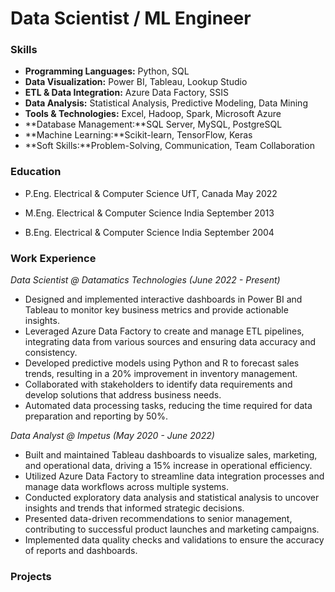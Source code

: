 # Data Scientist / ML Engineer

### Skills

* **Programming Languages:** Python, SQL
* **Data Visualization:** Power BI, Tableau, Lookup Studio
* **ETL & Data Integration:** Azure Data Factory, SSIS
* **Data Analysis:** Statistical Analysis, Predictive Modeling, Data Mining
* **Tools & Technologies:** Excel, Hadoop, Spark, Microsoft Azure
* **Database Management:**SQL Server, MySQL, PostgreSQL
* **Machine Learning:**Scikit-learn, TensorFlow, Keras
* **Soft Skills:**Problem-Solving, Communication, Team Collaboration

### Education

* P.Eng. Electrical & Computer Science UfT, Canada  May 2022

* M.Eng. Electrical & Computer Science India  September 2013

* B.Eng. Electrical & Computer Science India  September 2004

### Work Experience

_Data Scientist @ Datamatics Technologies (June 2022 - Present)_

* Designed and implemented interactive dashboards in Power BI and Tableau to monitor key business metrics and provide actionable insights.
* Leveraged Azure Data Factory to create and manage ETL pipelines, integrating data from various sources and ensuring data accuracy and consistency.
* Developed predictive models using Python and R to forecast sales trends, resulting in a 20% improvement in inventory management.
* Collaborated with stakeholders to identify data requirements and develop solutions that address business needs.
* Automated data processing tasks, reducing the time required for data preparation and reporting by 50%.

_Data Analyst @ Impetus (May 2020 - June 2022)_

* Built and maintained Tableau dashboards to visualize sales, marketing, and operational data, driving a 15% increase in operational efficiency.
* Utilized Azure Data Factory to streamline data integration processes and manage data workflows across multiple systems.
* Conducted exploratory data analysis and statistical analysis to uncover insights and trends that informed strategic decisions.
* Presented data-driven recommendations to senior management, contributing to successful product launches and marketing campaigns.
* Implemented data quality checks and validations to ensure the accuracy of reports and dashboards.

### Projects





